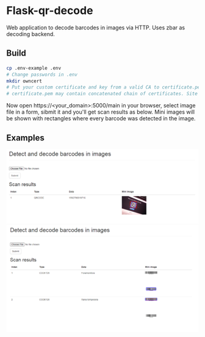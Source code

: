 # Flask-qr-decode

Web application to decode barcodes in images via HTTP. Uses zbar as decoding backend.

## Build

```bash
cp .env-example .env
# Change passwords in .env
mkdir owncert
# Put your custom certificate and key from a valid CA to certificate.pem and key.pem.
# certificate.pem may contain concatenated chain of certificates. Site certificate must be followed by top level CA certificates.
```

Now open https://<your_domain>:5000/main in your browser, select image file in a form, sibmit it and you'll get scan results as below. Mini images will be shown with rectangles where every barcode was detected in the image.

## Examples

![scan_results1](examples/scan_results1.png)
![scan_results2](examples/scan_results2.png)

